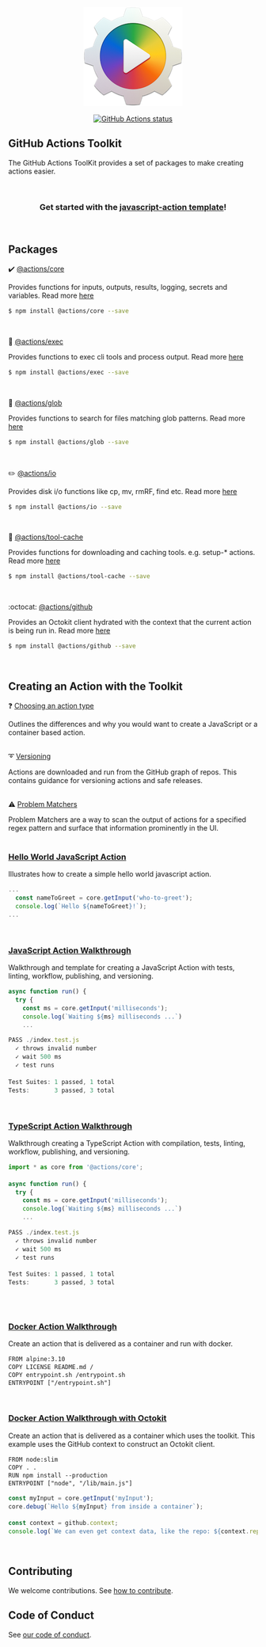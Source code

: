 
<p align="center">
  <img src="res/at-logo.png">
</p>

<p align="center">
  <a href="https://github.com/actions/toolkit"><img alt="GitHub Actions status" src="https://github.com/actions/toolkit/workflows/toolkit-unit-tests/badge.svg"></a>
</p>


## GitHub Actions Toolkit

The GitHub Actions ToolKit provides a set of packages to make creating actions easier.

<br/>
<h3 align="center">Get started with the <a href="https://github.com/actions/javascript-action">javascript-action template</a>!</h3>
<br/>

## Packages

:heavy_check_mark: [@actions/core](packages/core) 

Provides functions for inputs, outputs, results, logging, secrets and variables. Read more [here](packages/core)

```bash
$ npm install @actions/core --save
```
<br/>

:runner: [@actions/exec](packages/exec) 

Provides functions to exec cli tools and process output. Read more [here](packages/exec)

```bash
$ npm install @actions/exec --save
```
<br/>

:ice_cream: [@actions/glob](packages/glob)

Provides functions to search for files matching glob patterns. Read more [here](packages/glob)

```bash
$ npm install @actions/glob --save
```
<br/>

:pencil2: [@actions/io](packages/io) 

Provides disk i/o functions like cp, mv, rmRF, find etc. Read more [here](packages/io)

```bash
$ npm install @actions/io --save
```
<br/>

:hammer: [@actions/tool-cache](packages/tool-cache) 

Provides functions for downloading and caching tools.  e.g. setup-* actions. Read more [here](packages/tool-cache)

```bash
$ npm install @actions/tool-cache --save
```
<br/>

:octocat: [@actions/github](packages/github) 

Provides an Octokit client hydrated with the context that the current action is being run in. Read more [here](packages/github)

```bash
$ npm install @actions/github --save
```
<br/>

## Creating an Action with the Toolkit

:question: [Choosing an action type](docs/action-types.md)

Outlines the differences and why you would want to create a JavaScript or a container based action.
<br/>
<br/>

:curly_loop: [Versioning](docs/action-versioning.md)

Actions are downloaded and run from the GitHub graph of repos.  This contains guidance for versioning actions and safe releases.
<br/>
<br/>

:warning: [Problem Matchers](docs/problem-matchers.md)

Problem Matchers are a way to scan the output of actions for a specified regex pattern and surface that information prominently in the UI.
<br/>
<br/>

<h3><a href="https://github.com/actions/hello-world-javascript-action">Hello World JavaScript Action</a></h3>

Illustrates how to create a simple hello world javascript action.

```javascript
...
  const nameToGreet = core.getInput('who-to-greet');
  console.log(`Hello ${nameToGreet}!`);
...
```
<br/>

<h3><a href="https://github.com/actions/javascript-action">JavaScript Action Walkthrough</a></h3>
 
Walkthrough and template for creating a JavaScript Action with tests, linting, workflow, publishing, and versioning.

```javascript
async function run() {
  try { 
    const ms = core.getInput('milliseconds');
    console.log(`Waiting ${ms} milliseconds ...`)
    ...
```
```javascript
PASS ./index.test.js
  ✓ throws invalid number 
  ✓ wait 500 ms 
  ✓ test runs

Test Suites: 1 passed, 1 total    
Tests:       3 passed, 3 total
```
<br/>

<h3><a href="https://github.com/actions/typescript-action">TypeScript Action Walkthrough</a></h3>

Walkthrough creating a TypeScript Action with compilation, tests, linting, workflow, publishing, and versioning.

```javascript
import * as core from '@actions/core';

async function run() {
  try {
    const ms = core.getInput('milliseconds');
    console.log(`Waiting ${ms} milliseconds ...`)
    ...
```
```javascript
PASS ./index.test.js
  ✓ throws invalid number 
  ✓ wait 500 ms 
  ✓ test runs

Test Suites: 1 passed, 1 total    
Tests:       3 passed, 3 total
```
<br/>
<br/>

<h3><a href="docs/container-action.md">Docker Action Walkthrough</a></h3>

Create an action that is delivered as a container and run with docker.

```docker
FROM alpine:3.10
COPY LICENSE README.md /
COPY entrypoint.sh /entrypoint.sh
ENTRYPOINT ["/entrypoint.sh"]
```
<br/>

<h3><a href="https://github.com/actions/container-toolkit-action">Docker Action Walkthrough with Octokit</a></h3>

Create an action that is delivered as a container which uses the toolkit.  This example uses the GitHub context to construct an Octokit client.

```docker
FROM node:slim
COPY . .
RUN npm install --production
ENTRYPOINT ["node", "/lib/main.js"]
```
```javascript
const myInput = core.getInput('myInput');
core.debug(`Hello ${myInput} from inside a container`);

const context = github.context;
console.log(`We can even get context data, like the repo: ${context.repo.repo}`)    
```
<br/>

## Contributing

We welcome contributions.  See [how to contribute](docs/contribute.md).

## Code of Conduct

See [our code of conduct](CODE_OF_CONDUCT.md).
